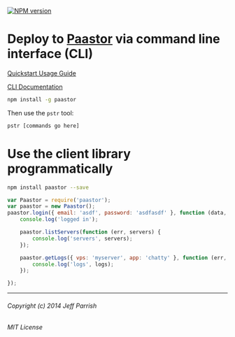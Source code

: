 [![NPM version](https://badge.fury.io/js/paastor.svg)](http://badge.fury.io/js/paastor)

# Deploy to [Paastor](https://paastor.com) via command line interface (CLI)

[Quickstart Usage Guide](https://paastor.com/pages/usage.html)

[CLI Documentation](https://paastor.com/pages/pstr-cli.html)

```bash
npm install -g paastor
```

Then use the `pstr` tool:

```bash
pstr [commands go here]
```

# Use the client library programmatically

```bash
npm install paastor --save
```

```javascript
var Paastor = require('paastor');
var paastor = new Paastor();
paastor.login({ email: 'asdf', password: 'asdfasdf' }, function (data, res, body) {
    console.log('logged in');

    paastor.listServers(function (err, servers) {
        console.log('servers', servers);
    });

    paastor.getLogs({ vps: 'myserver', app: 'chatty' }, function (err, logs) {
        console.log('logs', logs);
    });

});
```

----
###### Copyright (c) 2014 Jeff Parrish
###### MIT License
